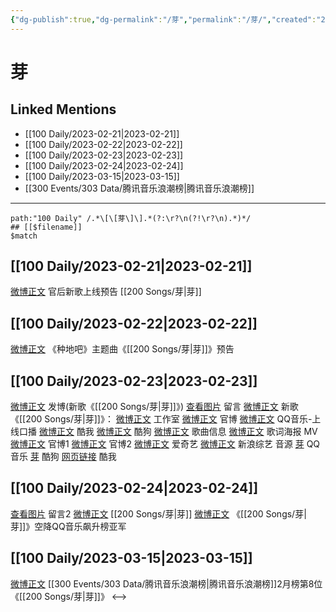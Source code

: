 ```yaml
---
{"dg-publish":true,"dg-permalink":"/芽","permalink":"/芽/","created":"2023-02-22T15:58:23.000+08:00","updated":"2023-04-10T15:55:04.000+08:00"}
---
```


# 芽

## Linked Mentions
- [[100 Daily/2023-02-21\|2023-02-21]]
- [[100 Daily/2023-02-22\|2023-02-22]]
- [[100 Daily/2023-02-23\|2023-02-23]]
- [[100 Daily/2023-02-24\|2023-02-24]]
- [[100 Daily/2023-03-15\|2023-03-15]]
- [[300 Events/303 Data/腾讯音乐浪潮榜\|腾讯音乐浪潮榜]]


---

```expander
path:"100 Daily" /.*\[\[芽\]\].*(?:\r?\n(?!\r?\n).*)*/
## [[$filename]]
$match
```
## [[100 Daily/2023-02-21\|2023-02-21]]
[微博正文](https://m.weibo.cn/5248300719/4871641895800070) 官后新歌上线预告 [[200 Songs/芽\|芽]]
## [[100 Daily/2023-02-22\|2023-02-22]]
[微博正文](https://weibo.com/detail/4872005121215443) 《种地吧》主题曲《[[200 Songs/芽\|芽]]》预告
## [[100 Daily/2023-02-23\|2023-02-23]]
[微博正文](https://m.weibo.cn/1736988591/4872284203124761) 发博(新歌《[[200 Songs/芽\|芽]]》)
[查看图片](https://wx1.sinaimg.cn/large/0088n2Pggy1hbdsums7gqj30yi0f0dgu.jpg) 留言 [微博正文](https://m.weibo.cn/1240959311/4872262530370320)
新歌《[[200 Songs/芽\|芽]]》：
[微博正文](https://m.weibo.cn/7478855230/4872095751996611) 工作室
[微博正文](https://m.weibo.cn/7781218487/4872242360484691) 官博
[微博正文](https://m.weibo.cn/2169129705/4872095735482314) QQ音乐-上线口播
[微博正文](https://m.weibo.cn/1738434147/4872095722638367) 酷我
[微博正文](https://m.weibo.cn/1665103091/4872208641688155) 酷狗
[微博正文](https://m.weibo.cn/6466290670/4872099699624556) 歌曲信息
[微博正文](https://m.weibo.cn/7781218487/4872250548030762) 歌词海报
MV
[微博正文](https://m.weibo.cn/7781218487/4872248218880199) 官博1
[微博正文](https://m.weibo.cn/7781218487/4872275075010991) 官博2
[微博正文](https://m.weibo.cn/1731986465/4872248190832143) 爱奇艺
[微博正文](https://m.weibo.cn/1878335471/4872251063666574) 新浪综艺
音源
[芽](https://weibo.cn/sinaurl?u=https%3A%2F%2Fi.y.qq.com%2Fv8%2Fplaysong.html%3Fsongid%3D397246914%26source%3Dyqq%26ADTAG%3Dhz_wb_sf%26channelId%3D10081987) QQ音乐
[芽](https://weibo.cn/sinaurl?u=https%3A%2F%2Ft3.kugou.com%2Fsong.html%3Fid%3D9aSek3cB8V3) 酷狗
[网页链接](https://weibo.cn/sinaurl?u=http%3A%2F%2Fm.kuwo.cn%2Fnewh5app%2Fplay_detail%2F263041806) 酷我
## [[100 Daily/2023-02-24\|2023-02-24]]
[查看图片](https://wx4.sinaimg.cn/large/0088n2Pggy1hbey0skaf0j30yi075t90.jpg) 留言2 [微博正文](https://weibo.com/1736988591/4872284203124761) [[200 Songs/芽\|芽]]
[微博正文](https://weibo.com/2169129705/4872766169550479) 《[[200 Songs/芽\|芽]]》空降QQ音乐飙升榜亚军
## [[100 Daily/2023-03-15\|2023-03-15]]
[微博正文](https://weibo.com/7530784115/4879616206970138) [[300 Events/303 Data/腾讯音乐浪潮榜\|腾讯音乐浪潮榜]]2月榜第8位《[[200 Songs/芽\|芽]]》
<-->